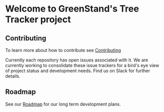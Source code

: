 # Welcome to GreenStand's Tree Tracker project

## Contributing

To learn more about how to contribute see [Contributing](https://github.com/Greenstand/Development-Overview/blob/master/Contributing.md) 

Currently each repository has open issues associated with it.  We are currently working to consolidate these issue trackers for a bird's eye view of project status and development needs.  Find us on Slack for further details.


## Roadmap

See our [Roadmap](https://github.com/Greenstand/Development-Overview/blob/master/Contributing.md) for our long term development plans.
